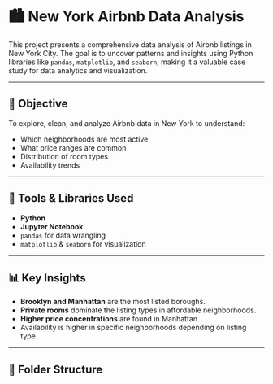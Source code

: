 # 🏙️ New York Airbnb Data Analysis

This project presents a comprehensive data analysis of Airbnb listings in New York City. The goal is to uncover patterns and insights using Python libraries like `pandas`, `matplotlib`, and `seaborn`, making it a valuable case study for data analytics and visualization.

---

## 📌 Objective

To explore, clean, and analyze Airbnb data in New York to understand:
- Which neighborhoods are most active
- What price ranges are common
- Distribution of room types
- Availability trends

---

## 🧰 Tools & Libraries Used

- **Python**
- **Jupyter Notebook**
- `pandas` for data wrangling
- `matplotlib` & `seaborn` for visualization

---

## 📊 Key Insights

- **Brooklyn and Manhattan** are the most listed boroughs.
- **Private rooms** dominate the listing types in affordable neighborhoods.
- **Higher price concentrations** are found in Manhattan.
- Availability is higher in specific neighborhoods depending on listing type.

---

## 📁 Folder Structure

